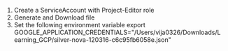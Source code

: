 1. Create a ServiceAccount with Project-Editor role
2. Generate and Download file
3. Set the following environment variable
 export GOOGLE_APPLICATION_CREDENTIALS="/Users/vija0326/Downloads/Learning_GCP/silver-nova-120316-c6c95fb6058e.json"
